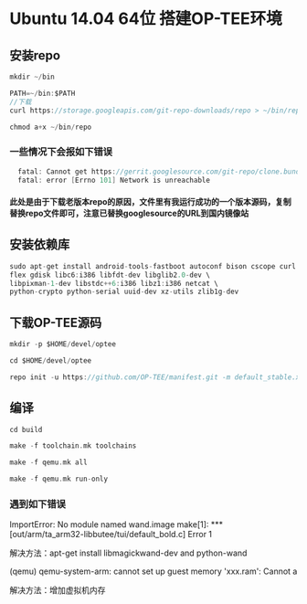 # Ubuntu 14.04 64位 搭建OP-TEE环境

## 安装repo

```c
mkdir ~/bin

PATH=~/bin:$PATH
//下载
curl https://storage.googleapis.com/git-repo-downloads/repo > ~/bin/repo

chmod a+x ~/bin/repo
```

### 一些情况下会报如下错误
```c
  fatal: Cannot get https://gerrit.googlesource.com/git-repo/clone.bundle
  fatal: error [Errno 101] Network is unreachable
```
#### 此处是由于下载老版本repo的原因，文件里有我运行成功的一个版本源码，复制替换repo文件即可，注意已替换googlesource的URL到国内镜像站


## 安装依赖库
```c
sudo apt-get install android-tools-fastboot autoconf bison cscope curl \
flex gdisk libc6:i386 libfdt-dev libglib2.0-dev \
libpixman-1-dev libstdc++6:i386 libz1:i386 netcat \
python-crypto python-serial uuid-dev xz-utils zlib1g-dev
```
## 下载OP-TEE源码
```c
mkdir -p $HOME/devel/optee

cd $HOME/devel/optee

repo init -u https://github.com/OP-TEE/manifest.git -m default_stable.xml -b master
```
## 编译
```c
cd build

make -f toolchain.mk toolchains

make -f qemu.mk all

make -f qemu.mk run-only

```
### 遇到如下错误

ImportError: No module named wand.image make[1]: *** [out/arm/ta_arm32-libbutee/tui/default_bold.c] Error 1

解决方法：apt-get install libmagickwand-dev and python-wand

(qemu) qemu-system-arm: cannot set up guest memory 'xxx.ram': Cannot a

解决方法：增加虚拟机内存


